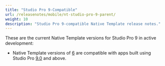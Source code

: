 ```yaml
---
title: "Studio Pro 9-Compatible"
url: /releasenotes/mobile/nt-studio-pro-9-parent/
weight: 10
description: "Studio Pro 9-compatible Native Template release notes."
---
```


These are the current Native Template versions for Studio Pro 9 in active development:

* Native Template versions of [6](/releasenotes/mobile/nt-6-rn/) are compatible with apps built using Studio Pro [9.0](/releasenotes/studio-pro/9.0/) and above.
